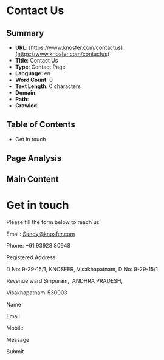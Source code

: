 # Contact Us

## Summary

- **URL**: [https://www.knosfer.com/contactus](https://www.knosfer.com/contactus)
- **Title**: Contact Us
- **Type**: Contact Page
- **Language**: en
- **Word Count**: 0
- **Text Length**: 0 characters
- **Domain**: 
- **Path**: 
- **Crawled**: 











## Table of Contents

- Get in touch

## Page Analysis













## Main Content

# Get in touch

Please fill the form below to reach us

Email: Sandy@knosfer.com

Phone: +91 93928 80948

Registered Address:

D No: 9-29-15/1, KNOSFER, Visakhapatnam, D No: 9-29-15/1

 Revenue ward Siripuram,  ANDHRA PRADESH, 
 

 Visakhapatnam-530003
 

Name

Email

Mobile

Message

 

 Submit
